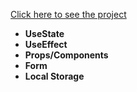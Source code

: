 [Click here to see the project](https://task-tracker-with-react.vercel.app/) <br>

* __UseState__<br>
* __UseEffect__<br>
* __Props/Components__<br>
* __Form__<br>
* __Local Storage__<br>
